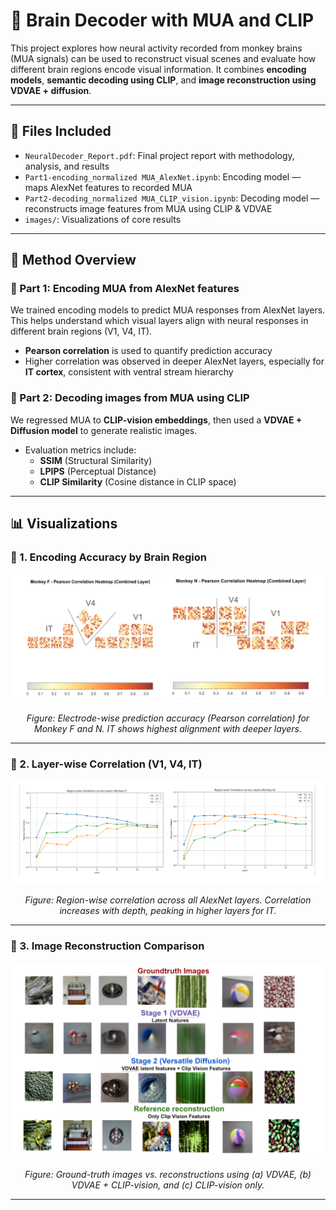 # 🧠 Brain Decoder with MUA and CLIP

This project explores how neural activity recorded from monkey brains (MUA signals) can be used to reconstruct visual scenes and evaluate how different brain regions encode visual information. It combines **encoding models**, **semantic decoding using CLIP**, and **image reconstruction using VDVAE + diffusion**.

---

## 📁 Files Included

- `NeuralDecoder_Report.pdf`: Final project report with methodology, analysis, and results
- `Part1-encoding_normalized MUA_AlexNet.ipynb`: Encoding model — maps AlexNet features to recorded MUA
- `Part2-decoding_normalized MUA_CLIP_vision.ipynb`: Decoding model — reconstructs image features from MUA using CLIP & VDVAE
- `images/`: Visualizations of core results

---

## 🧠 Method Overview

### 🔹 Part 1: Encoding MUA from AlexNet features

We trained encoding models to predict MUA responses from AlexNet layers. This helps understand which visual layers align with neural responses in different brain regions (V1, V4, IT).

- **Pearson correlation** is used to quantify prediction accuracy
- Higher correlation was observed in deeper AlexNet layers, especially for **IT cortex**, consistent with ventral stream hierarchy

### 🔹 Part 2: Decoding images from MUA using CLIP

We regressed MUA to **CLIP-vision embeddings**, then used a **VDVAE + Diffusion model** to generate realistic images.

- Evaluation metrics include:
  - **SSIM** (Structural Similarity)
  - **LPIPS** (Perceptual Distance)
  - **CLIP Similarity** (Cosine distance in CLIP space)

---

## 📊 Visualizations

### 🔸 1. Encoding Accuracy by Brain Region

<p align="center">
  <img src="images/encoding_heatmap.png" width="700"/>
</p>

<p align="center">
  <em>Figure: Electrode-wise prediction accuracy (Pearson correlation) for Monkey F and N. IT shows highest alignment with deeper layers.</em>
</p>

---

### 🔸 2. Layer-wise Correlation (V1, V4, IT)

<p align="center">
  <img src="images/encoding_layerwise_correlation.png" width="700"/>
</p>

<p align="center">
  <em>Figure: Region-wise correlation across all AlexNet layers. Correlation increases with depth, peaking in higher layers for IT.</em>
</p>

---

### 🔸 3. Image Reconstruction Comparison

<p align="center">
  <img src="images/reconstruction_comparison.png" width="700"/>
</p>

<p align="center">
  <em>Figure: Ground-truth images vs. reconstructions using (a) VDVAE, (b) VDVAE + CLIP-vision, and (c) CLIP-vision only.</em>
</p>

---



